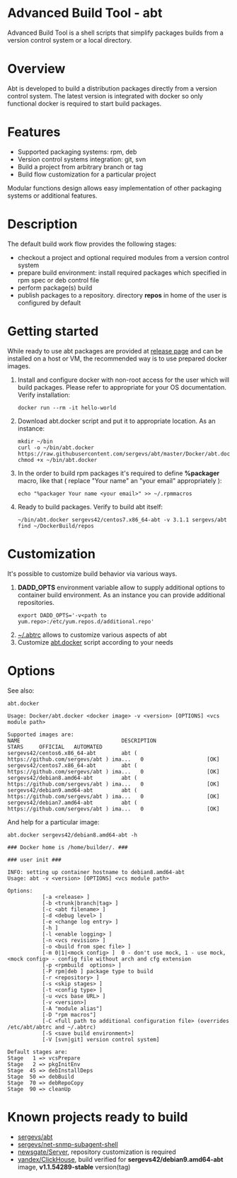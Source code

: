 # Advanced Build Tool - abt

Advanced Build Tool is a shell scripts that simplify packages builds from a version control system or a local directory.

# Overview

Abt is developed to build a distribution packages directly from a version control system. 
The latest version is integrated with docker so only functional docker is required to start build packages. 

# Features

* Supported packaging systems: rpm, deb
* Version control systems integration: git, svn
* Build a project from arbitrary branch or tag
* Build flow customization for a particular project

Modular functions design allows easy implementation of other packaging systems or additional features.

# Description

The default build work flow provides the following stages:
* checkout a project and optional required modules from a version control system
* prepare build environment: install required packages which specified in rpm spec or deb control file 
* perform package(s) build
* publish packages to a repository. directory **repos** in home of the user is configured by default

# Getting started

While ready to use abt packages are provided at [release page](https://github.com/sergevs/abt/releases/latest) and can be
installed on a host or VM, the recommended way is to use prepared docker images.

1. Install and configure docker with non-root access for the user which will build packages. Please refer to appropriate for your OS documentation.
Verify installation:
   ```shell
   docker run --rm -it hello-world
   ```
2. Download abt.docker script and put it to appropriate location. As an instance:
   ```shell
   mkdir ~/bin
   curl -o ~/bin/abt.docker https://raw.githubusercontent.com/sergevs/abt/master/Docker/abt.docker
   chmod +x ~/bin/abt.docker
   ```
3. In the order to build rpm packages it's required to define **%packager** macro, like that ( replace "Your name" an "your email" appropriately ):
   ```shell
   echo "%packager Your name <your email>" >> ~/.rpmmacros
   ```
4. Ready to build packages. Verify to build abt itself:
   ```shell
   ~/bin/abt.docker sergevs42/centos7.x86_64-abt -v 3.1.1 sergevs/abt
   find ~/DockerBuild/repos 
   ```
# Customization 

It's possible to customize build behavior via various ways.

1. **DADD_OPTS** environment variable allow to supply additional options to container build environment. As an instance you can provide additional repositories.
   ```shell
   export DADD_OPTS='-v<path to yum.repo>:/etc/yum.repos.d/additional.repo'
   ```
2. [~/.abtrc](abtrc) allows to customize various aspects of abt
3. Customize [abt.docker](Docker/abt.docker) script according to your needs

# Options
  
See also:
```shell
abt.docker

Usage: Docker/abt.docker <docker image> -v <version> [OPTIONS] <vcs module path>

Supported images are:
NAME                                DESCRIPTION                                     STARS     OFFICIAL   AUTOMATED
sergevs42/centos6.x86_64-abt        abt ( https://github.com/sergevs/abt ) ima...   0                    [OK]
sergevs42/centos7.x86_64-abt        abt ( https://github.com/sergevs/abt ) ima...   0                    [OK]
sergevs42/debian8.amd64-abt         abt ( https://github.com/sergevs/abt ) ima...   0                    [OK]
sergevs42/debian9.amd64-abt         abt ( https://github.com/sergevs/abt ) ima...   0                    [OK]
sergevs42/debian7.amd64-abt         abt ( https://github.com/sergevs/abt ) ima...   0                    [OK]
```

And help for a particular image:
```shell
abt.docker sergevs42/debian8.amd64-abt -h

### Docker home is /home/builder/. ###

### user init ###

INFO: setting up container hostname to debian8.amd64-abt
Usage: abt -v <version> [OPTIONS] <vcs module path>

Options:
           [-a <release> ]
           [-b <trunk|branch|tag> ] 
           [-c <abt filename> ] 
           [-d <debug level> ]
           [-e <change log entry> ]
           [-h ]
           [-l <enable logging> ]
           [-n <vcs revision> ]
           [-o <build from spec file> ]
           [-m 0|1|<mock config> ]  0 - don't use mock, 1 - use mock, <mock config> - config file without arch and cfg extension
           [-p <rpmbuild  options> ]
           [-P rpm|deb ] package type to build
           [-r <repository> ]
           [-s <skip stages> ] 
           [-t <config type> ]
           [-u <vcs base URL> ]
           [-v <version>]
           [-A "module alias"]
           [-D "rpm macros"]
           [-C <full path to additional configuration file> (overrides /etc/abt/abtrc and ~/.abtrc)
           [-S <save build environment>]
           [-V [svn|git] version control system]

Default stages are:
Stage   1 => vcsPrepare
Stage   2 => pkgInitEnv
Stage  45 => debInstallDeps
Stage  50 => debBuild
Stage  70 => debRepoCopy
Stage  90 => cleanUp
```
# Known projects ready to build

* [sergevs/abt](https://github.com/sergevs/abt)
* [sergevs/net-snmp-subagent-shell](https://github.com/sergevs/net-snmp-subagent-shell)
* [newsgate/Server](https://github.com/newsgate/Server), repository customization is required
* [yandex/ClickHouse](https://github.com/yandex/ClickHouse), build verified for **sergevs42/debian9.amd64-abt** image, **v1.1.54289-stable** version(tag)
